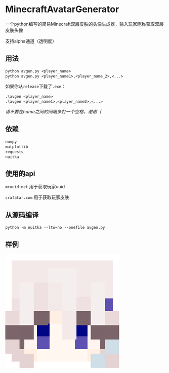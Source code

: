 # MinecraftAvatarGenerator
一个python编写的简易Minecraft双层皮肤的头像生成器，输入玩家昵称获取双层皮肤头像

支持alpha通道（透明度）

## 用法

```
python avgen.py <player_name>
python avgen.py <player_name1>,<player_name_2>,<...>
```

如果你从`release`下载了`.exe`：
```
.\avgen <player_name>
.\avgen <player_name1>,<player_name2>,<...>
```

*请不要在name之间的间隔多打一个空格，谢谢（*

## 依赖

```
numpy
matplotlib
requests
nuitka
```

## 使用的api

`mcuuid.net` 用于获取玩家uuid

`crafatar.com` 用于获取玩家皮肤

## 从源码编译

```
python -m nuitka --lto=no --onefile avgen.py
```

## 样例

![image](skin2.png)
